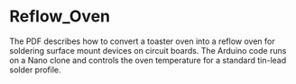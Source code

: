# Reflow_Oven
The PDF describes how to convert a toaster oven into a reflow oven for soldering surface mount devices on circuit boards.
The Arduino code runs on a Nano clone and controls the oven temperature for a standard tin-lead solder profile.
